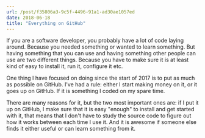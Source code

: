 ```yaml
---
url: /post/f35806a3-9c5f-4496-91a1-ad30ae1057ed
date: 2018-06-18
title: "Everything on GitHub"
---
```


If you are a software developer, you probably have a lot of code laying around. Because you needed something or wanted to learn something. But having something that you can use and having something other people can use are two different things. Because you have to make sure it is at least kind of easy to install it, run it, configure it etc. 

One thing I have focused on doing since the start of 2017 is to put as much as possible on GitHub. I've had a rule: either I start making money on it, or it goes up on GitHub. If it is something I coded on my spare time. 

There are many reasons for it, but the two most important ones are: if I put it up on GitHub, I make sure that it is easy "enough" to install and get started with it, that means that I don't have to study the source code to figure out how it works between each time I use it. And it is awesome if someone else finds it either useful or can learn something from it. 